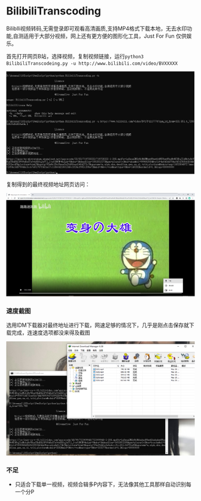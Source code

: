 # BilibiliTranscoding
Biliblli视频转码,无需登录即可观看高清画质,支持MP4格式下载本地，无去水印功能,自测适用于大部分视频，网上还有更方便的图形化工具，Just For Fun  仅供娱乐。

首先打开网页B站，选择视频，复制视频链接，运行`python3 BilibiliTranscodeing.py -u http://www.bilibili.com/video/BVXXXXX`

![](./20220517222952.png)

复制得到的最终视频地址网页访问：

![](./20220517223039.png)

### 速度截图

选用IDM下载器对最终地址进行下载，网速足够的情况下，几乎是刚点击保存就下载完成，连速度选项都没来得及截图

![](./20220518094248.png)

### 不足

- 只适合下载单一视频，视频合辑多P内容下，无法像其他工具那样自动识别每一个分P
